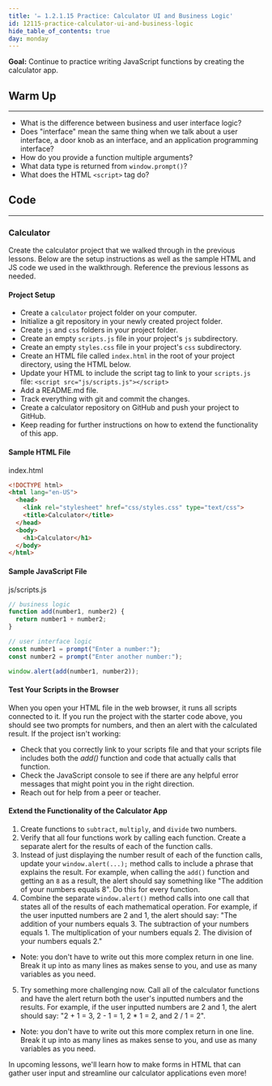 ```yaml
---
title: '✏️ 1.2.1.15 Practice: Calculator UI and Business Logic'
id: 12115-practice-calculator-ui-and-business-logic
hide_table_of_contents: true
day: monday
---
```


**Goal:** Continue to practice writing JavaScript functions by creating the calculator app.

## Warm Up
<hr />

* What is the difference between business and user interface logic?
* Does "interface" mean the same thing when we talk about a user interface, a door knob as an interface, and an application programming interface?
* How do you provide a function multiple arguments?
* What data type is returned from `window.prompt()`?
* What does the HTML `<script>` tag do?

## Code
<hr />

### Calculator

Create the calculator project that we walked through in the previous lessons. Below are the setup instructions as well as the sample HTML and JS code we used in the walkthrough. Reference the previous lessons as needed.

#### Project Setup

* Create a `calculator` project folder on your computer.
* Initialize a git repository in your newly created project folder.
* Create `js` and `css` folders in your project folder.
* Create an empty `scripts.js` file in your project's `js` subdirectory.
* Create an empty `styles.css` file in your project's `css` subdirectory.
* Create an HTML file called `index.html` in the root of your project directory, using the HTML below.
* Update your HTML to include the script tag to link to your `scripts.js` file: `<script src="js/scripts.js"></script>`   
* Add a README.md file.
* Track everything with git and commit the changes.
* Create a calculator repository on GitHub and push your project to GitHub.
* Keep reading for further instructions on how to extend the functionality of this app.

#### Sample HTML File

<div class="filename">index.html</div>

```html
<!DOCTYPE html>
<html lang="en-US">
  <head>
    <link rel="stylesheet" href="css/styles.css" type="text/css">
    <title>Calculator</title>
  </head>
  <body>
    <h1>Calculator</h1>
  </body>
</html>
```

#### Sample JavaScript File

<div class="filename">js/scripts.js</div>

```javascript
// business logic
function add(number1, number2) {
  return number1 + number2;
}

// user interface logic 
const number1 = prompt("Enter a number:");
const number2 = prompt("Enter another number:");

window.alert(add(number1, number2));
```

#### Test Your Scripts in the Browser

When you open your HTML file in the web browser, it runs all scripts connected to it. If you run the project with the starter code above, you should see two prompts for numbers, and then an alert with the calculated result. If the project isn't working: 

* Check that you correctly link to your scripts file and that your scripts file includes both the _add()_ function and code that actually calls that function. 
* Check the JavaScript console to see if there are any helpful error messages that might point you in the right direction.
* Reach out for help from a peer or teacher.

#### Extend the Functionality of the Calculator App

1. Create functions to `subtract`, `multiply`, and `divide` two numbers. 
2. Verify that all four functions work by calling each function. Create a separate alert for the results of each of the function calls.
3. Instead of just displaying the number result of each of the function calls, update your `window.alert(...);` method calls to include a phrase that explains the result. For example, when calling the `add()` function and getting an `8` as a result, the alert should say something like "The addition of your numbers equals 8". Do this for every function.
4. Combine the separate `window.alert()` method calls into one call that states all of the results of each mathematical operation. For example, if the user inputted numbers are 2 and 1, the alert should say: "The addition of your numbers equals 3. The subtraction of your numbers equals 1. The multiplication of your numbers equals 2. The division of your numbers equals 2."
  * Note: you don't have to write out this more complex return in one line. Break it up into as many lines as makes sense to you, and use as many variables as you need.
5. Try something more challenging now. Call all of the calculator functions and have the alert return both the user's inputted numbers and the results. For example, if the user inputted numbers are 2 and 1, the alert should say: "2 + 1 = 3, 2 - 1 = 1, 2 * 1 = 2, and 2 / 1 = 2".
  * Note: you don't have to write out this more complex return in one line. Break it up into as many lines as makes sense to you, and use as many variables as you need.

In upcoming lessons, we'll learn how to make forms in HTML that can gather user input and streamline our calculator applications even more!
